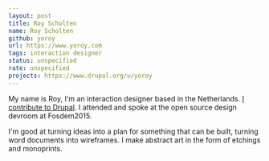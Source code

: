 ```yaml
---
layout: post
title: Roy Scholten
name: Roy Scholten
github: yoroy
url: https://www.yoroy.com
tags: interaction designer
status: unspecified
rate: unspecified
projects: https://www.drupal.org/u/yoroy
---
```


My name is Roy, I'm an interaction designer based in the Netherlands. [I contribute to Drupal](https://www.drupal.org/u/yoroy). I attended and spoke at the open source design devroom at Fosdem2015.

I'm good at turning ideas into a plan for something that can be built, turning word documents into wireframes. I make abstract art in the form of etchings and monoprints.
